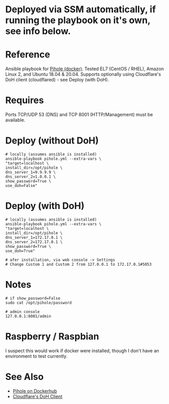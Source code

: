 # Deployed via SSM automatically, if running the playbook on it's own, see info below.

# Reference
Ansible playbook for [Pihole (docker)](https://hub.docker.com/r/pihole/pihole/). Tested EL7 (CentOS / RHEL), Amazon Linux 2, and Ubuntu 18.04 & 20.04. Supports optionally using Cloudflare's DoH client (cloudflared) - see Deploy (with DoH).

# Requires
Ports TCP/UDP 53 (DNS) and TCP 8001 (HTTP/Management) must be available.

# Deploy (without DoH)

```
# locally (assumes ansible is installed)
ansible-playbook pihole.yml --extra-vars \
"target=localhost \
install_dir=/opt/pihole \
dns_server_1=9.9.9.9 \
dns_server_2=1.0.0.1 \
show_password=True \
use_doh=False"
```

# Deploy (with DoH)
```
# locally (assumes ansible is installed)
ansible-playbook pihole.yml --extra-vars \
"target=localhost \
install_dir=/opt/pihole \
dns_server_1=172.17.0.1 \
dns_server_2=172.17.0.1 \
show_password=True \
use_doh=True"

# afer installation, via web console -> Settings
# Change Custom 1 and Custom 2 from 127.0.0.1 to 172.17.0.1#5053
```

# Notes
```
# if show_password=False
sudo cat /opt/pihole/password

# admin console
127.0.0.1:8001/admin
```

# Raspberry / Raspbian
I suspect this would work if docker were installed, though I don't have an environment to test currently.

# See Also
- [Pihole on Dockerhub](https://hub.docker.com/r/pihole/pihole)
- [Cloudflare's DoH Client](https://github.com/cloudflare/cloudflared)
